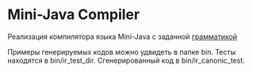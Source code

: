 # Mini-Java Compiler 

Реализация компилятора языка Mini-Java с заданной [грамматикой](/reqs-draft.md)

Примеры генерируемых кодов можно удвидеть в папке bin. Тесты находятся в bin/ir_test_dir.
Сгенерированный код в bin/ir_canonic_test.
